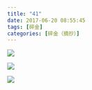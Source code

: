 ```yaml
---
title: "41"
date: 2017-06-20 08:55:45
tags: [碎金]
categories: [碎金（摘抄）]
---
```




![](https://imglf2.nosdn.127.net/img/TnB1emMvUDlvNjRmYTJuZW5UQVZLNE42YUpQT0RmV0s5cjV0QnZuUDQvWEZ6dFBoa1R5QnVRPT0.jpg)

![](https://imglf2.nosdn.127.net/img/TnB1emMvUDlvNjRmYTJuZW5UQVZLODJ1RTR1VVU2ZDVid2s5dmoyZjl6MEkzMGdiVHFGWU1BPT0.jpg)

![](https://imglf2.nosdn.127.net/img/TnB1emMvUDlvNjRmYTJuZW5UQVZLL0R5cGlIcFc3UGJmbG1KZTQzdmFtSjFNVU1SNVYzbFdBPT0.jpg)